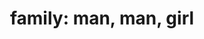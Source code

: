 ---
layout: people&body
title: "family: man, man, girl"
emoji: family__man_man_girl
permalink: 👨‍👨‍👧.html
---
